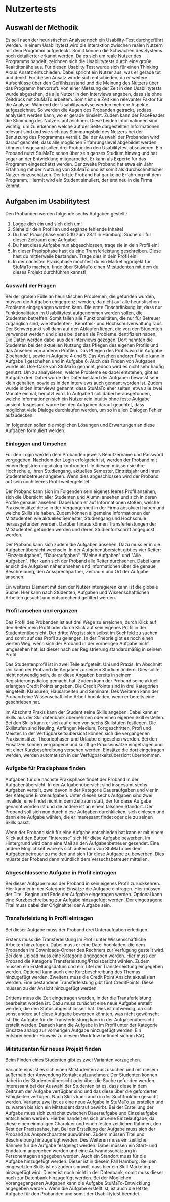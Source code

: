 # Nutzertests

## Auswahl der Methodik

Es soll nach der heuristischen Analyse noch ein Usability-Test durchgeführt werden. In einem Usabilitytest wird die Interaktion zwischen realen Nutzern mit dem Programm aufgedeckt. Somit können die Schwächen des Systems noch detailierter erkannt werden. Da es sich um reale Nutzer des Programms handelt, zeichnen sich die Usabilitytests durch eine große Realitätsnähe aus.
Für diesen Usablity Test wurde sich für einen Thinking Aloud Ansatz entschieden. Dabei spricht ein Nutzer aus, was er gerade tut und denkt. Für diesen Ansatz wurde sich entschieden, da er weitere Aufschlüsse über den Gefühlszustand und die Meinung des Nutzers über das Programm hervorruft. Von einer Messung der Zeit in den Usabilitytests wurde abgesehen, da alle Nutzer in den Interviews angaben, dass sie ohne Zeitdruck mit StuMaTo arbeitem. Somit ist die Zeit kein relevanter Faktor für die Analyse.
Während der Usabilityanalyse werden mehrere Aspekte aufgezeichnet. So werden die Augen des Probanden getrackt, sodass analysiert werden kann, wo er gerade hinsieht. Zudem kann der FaceReader die Stimmung des Nutzers aufzeichnen. Diese beiden Informationen sind wichtig, um zu erkennen welche auf der Seite dargestellten Informationen relevant sind und wie sich das Stimmungsbild des Nutzers bei der Benutzung des Programmes verhält.
Bei der Auswahl der Probanden wird darauf geachtet, dass alle möglichen Erfahrungslevel abgebildet werden können. Insgesamt sollen drei Probanden den Usabilitytest absolvieren. Ein Proband nutzt StuMaTo schon über sein ganzes Studium hinweg und hat sogar an der Entwicklung mitgearbeitet. Er kann als Experte für das Programm eingeschätzt werden. Der zweite Proband hat etwa ein Jahr Erfahrung mit der Nutzung von StuMaTo und ist somit als durchschnittlicher Nutzer einzuschätzen. Der letzte Proband hat gar keine Erfahrung mit dem Programm. Hiermit wird ein Student simuliert, der erst neu in die Firma kommt. 

## Aufgaben im Usabilitytest

Den Probanden werden folgende sechs Aufgaben gestellt:

1. Logge dich ein und sieh dich um!
2. Siehe dir dein Profil an und ergänze fehlende Inhalte!
3. Du hast Praxisphase vom 5.10 zum 28.11 in Hamburg. Suche dir für diesen Zeitraum eine Aufgabe!
4. Du hast diese Aufgabe nun abgeschlossen, trage sie in dein Profil ein!
5. In dieser Praxisphase hast du eine Transferleistung geschreiben. Diese hast du mittlerweile bestanden. Trage dies in dein Profil ein!
6. In der nächsten Praxisphase möchtest du ein Marketingprojekt für StuMaTo machen, finde über StuMaTo einen Mitstudenten mit dem du dieses Projekt durchführen kannst!


### Auswahl der Fragen

Bei der großen Fülle an heuristischen Problemen, die gefunden wurden, müssen die Aufgaben eingegrenzt werden, da nicht auf alle heuristischen Probleme eingegangen werden kann. Die erste Einschränkung ist, dass nur Funktionalitäten im Usabilitytest aufgenommen werden sollen, die Studenten betreffen. Somit fallen alle Funktionalitäten, die nur für Betreuer zugänglich sind, wie Studenten-, Kenntnis- und Hochschulverwaltung raus. Der Schwerpunkt soll dann auf den Abläufen liegen, die von den Studenten verwendet werden und diese bei denen sie Probleme identifiziert haben. Die Daten werden dabei aus den Interviews gezogen. Dort nannten die Studenten bei der aktuellen Nutzung das Pflegen des eigenen Profils und das Ansehen von anderen Profilen. Das Pflegen des Profils wird in Aufgabe 2 behandelt, sowie in Aufgabe 4 und 5. Das Ansehen anderer Profile kann in Aufgabe 1 geschehen und in Aufgabe 6. Auch das Finden von Aufgaben wurde als Use-Case von StuMaTo genannt, jedoch wird es nicht sehr häufig genutzt. Um zu analysieren, welche Probleme es dabei entstehen, gibt es Aufgabe drei. Dabei wurde der Datenbestand der Aufgaben bewusst sehr klein gehalten, sowie es in den Interviews auch gennant worden ist. Zudem wurde in den Interviews genannt, dass StuMaTo eher selten, etwa alle zwei Monate einmal, benutzt wird. In Aufgabe 1 soll dabei herausgefunden, welche Informationen sich ein Nutzer rein intuitiv ohne feste Aufgabe ansieht. 
Insgesamt wurde bei den Aufgaben darauf geachtet, dass möglichst viele Dialoge durchlaufen werden, um so in allen Dialogen Fehler aufzudecken.  

Im folgenden sollen die möglichen Lösungen und Erwartungen an diese Aufgaben formuliert werden.

### Einloggen und Umsehen

Für den Login werden dem Probanden jeweils Benutzername und Password vorgegeben. Nachdem der Login erfolgreich ist, werden der Proband mit einem Registrierungsdialog konfrontiert. In diesem müssen sie ihre Hochschule, ihren Studiengang, aktuelles Semester, Eintrittsjahr und ihren Studentenbetreuer angeben. Wenn dies abgeschlossen wird der Proband auf sein noch leeres Profil weitergeleitet.

Der Proband kann sich im Folgenden sein eigenes leeres Profil ansehen, sich die Übersicht aller Studenten und Alumni ansehen und sich in deren Profile genauer ansehen. Dabei kann er auf Informationen stoßen, welche Praxiseinsätze diese in der Vergangenheit in der Firma absolviert haben und welche Skills sie haben. Zudem können allgemeine Informationen der Mitstudenten wie aktuelles Semester, Studiengang und Hochschule herausgefunden werden. Darüber hinaus können Transferleistungen der Mitstudenten gefunden werden und deren Studienfortschritt angeguckt werden. 

Der Proband kann sich zudem die Aufgaben ansehen. Dazu muss er in die Aufgabenübersicht wechseln. In der Aufgabenübersicht gibt es vier Reiter: "Einzelaufgaben", "Daueraufgaben", "Meine Aufgaben" und "Alle Aufgaben". Hier kann sich der Proband alle Reiter durchsehen. Dabei kann er sich die Aufgaben näher ansehen und Informationen über die genaue Beschreibung, den Anssprechpartner, Zeitraum und Ort der Aufgabe ansehen.

Ein weiteres Element mit dem der Nutzer interagieren kann ist die globale Suche. Hier kann nach Studenten, Aufgaben und Wissenschaftlichen Arbeiten gesucht und entsprechend gefiltert werden.

### Profil ansehen und ergänzen

Das Profil des Probanden ist auf drei Wege zu erreichen, durch Klick auf den Reiter mein Profil oder durch Klick auf sein eigenes Profil in der Studentenübersicht. Der dritte Weg ist sich selbst im Suchfeld zu suchen und somit auf das Profil zu gelangen. In der Theorie gibt es noch einen vierten Weg, wenn sich der Proband in der vorherigen Aufgabe nicht umgesehen hat, ist dieser nach der Registrierung standardmäßig in seinem Profil.

Das Studentenprofil ist in zwei Teile aufgeteilt: Uni und Praxis. Im Abschnitt Uni kann der Proband die Angaben zu seinem Studium ändern. Dies sollte nicht notwendig sein, da er diese Angaben bereits in seinem Registrierungsdialog gemacht hat. Zudem kann der Proband seine aktuell erlangten Credit Points angeben. Die Credit Points sind in drei Kategorien eingeteilt: Klausuren, Hausarbeiten und Seminare. Des Weiteren kann der Proband eine Wissenschaftliche Arbeit hochladen, wenn er bereits eine geschrieben hat.

Im Abschnitt Praxis kann der Student seine Skills angeben. Dabei kann er Skills aus der Skilldatenbank übernehmen oder einen eigenen Skill erstellen. Bei den Skills kann er sich auf einen von sechs Skillstufen festlegen. Die Skillstufen sind Neuling, Anfänger, Medium, Fortgeschritten, Profi und Meister. In der Verfügbarkeitsübersicht können sich die vergangenen Praxiseinsätze, Theoriephasen und Urlaube eingesehen werden. Bei den Einsätzen können vergangene und künftige Praxiseinsätze eingetragen und mit einer Kurzbeschreibung versehen werden. Einsätze die dort eingetragen werden, werden automatisch in der Verfügbarkeitsübersicht übernommen. 

### Aufgabe für Praxisphase finden

Aufgaben für die nächste Praxisphase findet der Proband in der Aufgabenübersicht. In der Aufgabenübersicht sind insgesamt sechs Aufgaben verteilt, zwei davon in der Kategorie Daueraufgaben und vier in der Kategorie Einzelaufgaben. Unter diesen sechs Aufgaben sind zwei invalide, eine findet nicht in dem Zeitraum statt, der für diese Aufgabe genannt worden ist und die andere ist an einem falschen Standort. Der Proband soll sich nun durch diese Aufgaben durchklicken, sich einlesen und dann eine Aufgabe wählen, die er interessant findet oder die zu seinen Skills passt.

Wenn der Proband sich für eine Aufgabe entschieden hat kann er mit einem Klick auf den Button "Interesse" sich für diese Aufgabe bewerben. Im Hintergrund wird dann eine Mail an den Aufgabenbetreuer gesendet. Eine andere Möglichkeit wäre es sich außerhalb von StuMaTo bei dem Aufgabenbetreuer zu melden und sich für diese Aufgabe zu bewerben. Dies müsste der Proband dann mündlich dem Versuchsbetreuer mitteilen. 

### Abgeschlossene Aufgabe in Profil eintragen

Bei dieser Aufgabe muss der Proband in sein eigenes Profil zurückkehren. Hier kann er in der Kategorie Einsätze die Aufgabe eintragen. Hier müssen der Titel, Beginn und Ende der Aufgabe eingetragen werden. Optional kann eine Kurzbeschreibung zur Aufgabe hinzugefügt werden. Der eingetragene Titel muss dabei der Originaltitel der Aufgabe sein.   

### Transferleistung in Profil eintragen

Bei dieser Aufgabe muss der Proband drei Unteraufgaben erledigen. 

Erstens muss die Transferleistung im Profil unter Wissenschaftliche Arbeiten hinzufügen. Dabei muss er eine Datei hochladen, die dem Probanden im Downloads-Ordner des Rechners zur Verfügung gestellt wird. Bei dem Upload muss eine Kategorie angegeben werden. Hier muss der Proband die Kategorie Transferleistung/Praxisbericht wählen. Zudem müssen ein Erstellungsdatum und ein Titel der Transferleistung eingegeben werden. Optional kann auch eine Kurzbeschreibung des Themas hinzugefügt werden.
Zweitens muss die Credit Point Ansicht aktualisiert werden. Eine bestandene Transferleistung gibt fünf CreditPoints. Diese müssen zu der Ansicht hinzugefügt werden.

Drittens muss die Zeit eingetragen werden, in der die Transferleistung bearbeitet worden ist. Dazu muss zunächst eine neue Aufgabe erstellt werden, die den Status abgeschlossen hat. Dies ist notwendig, da sich sonst andere auf diese Aufgabe bewerben könnten, was nicht gewünscht ist. Die Aufgabe für die Transferleistung kann in der Aufgabenübersicht erstellt werden. Danach kann die Aufgabe in im Profil unter der Kategorie Einsätze analog zur vorherigen Aufgabe hinzugefügt werden. Ein entsprechender Hinweis zu diesem Workflow befindet sich im FAQ. 

### Mitstudenten für neues Projekt finden

Beim Finden eines Studenten gibt es zwei Varianten vorzugehen.

Variante eins ist es sich einen Mitstudenten auszusuchen und mit diesem außerhalb der Anwendung Kontakt aufzunehmen. Der Studenten können dabei in der Studentenübersicht oder über die Suche gefunden werden. Interessant bei der Auswahl der Studenten ist es, dass diese in dem Zeitraum der Aufgabe verfügbar sind und das diese über die geforderten Fähigkeiten verfügen. Nach Skills kann auch in der Suchfunktion gesucht werden.
Variante zwei ist es eine neue Aufgabe in StuMaTo zu erstellen und zu warten bis sich ein Mitstudent darauf bewirbt. Bei der Erstellung der Aufgabe muss sich zunächst zwischen Daueraufgabe und Einzelaufgabe entschieden werden. Hierbei handelt es sich um eine Einzelaufgabe, da diese einen einmaligen Charakter und einen festen zeitlichen Rahmen, den Rest der Praxispahse, hat. Bei der Erstellung der Aufgabe muss sich der Proband als Ansprechpartner auswählen. Zudem müssen Titel und Beschreibung hinzugefügt werden. Des Weiteren muss ein zeitlicher Rahmen für die Aufgabe festgelegt werden. Dabei müssen ein Start- und Enddatum angegeben werden und eine Aufwandsschätzung in Personentagen angegeben werden. Auch ein Standort muss für die Aufgabe hinzugefügt werden. Dieser ist in diesem Fall Hamburg. Bei den eingesetzten Skills ist es zudem sinnvoll, dass hier ein Skill Marketing hinzugefügt wird. Dieser ist noch nicht in der Datenbank, somit muss dieser noch zur Datenbank hinzugefügt werden. Bei der Möglichen Vorangegangenen Aufgaben kann die Aufgabe StuMaTo-Entwicklung angegeben werden. Wenn die Aufgabe erstellt ist, ist auch die letzte Aufgabe für den Probanden und somit der Usabilitytest beendet.  